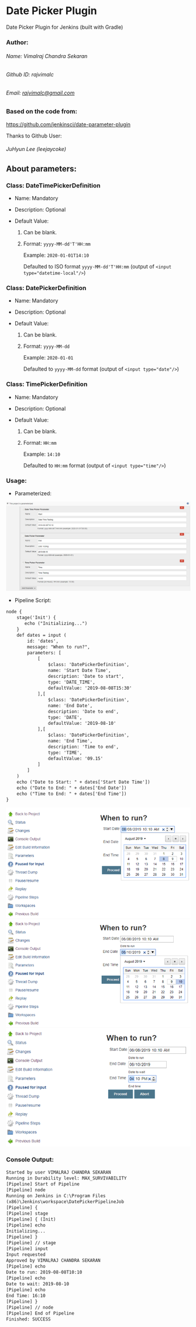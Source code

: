# Date Picker Plugin
Date Picker Plugin for Jenkins (built with Gradle)


### Author:

###### Name: Vimalraj Chandra Sekaran

###### Github ID: rajvimalc

###### Email: rajvimalc@gmail.com

### Based on the code from:
https://github.com/jenkinsci/date-parameter-plugin

Thanks to Github User:
###### JuHyun Lee (leejaycoke)


## About parameters:

### Class: DateTimePickerDefinition

- Name: Mandatory
  
- Description: Optional
  
- Default Value:

  1. Can be blank.

  2. Format: `yyyy-MM-dd'T'HH:mm`

     Example: `2020-01-01T14:10`
 
     Defaulted to ISO format `yyyy-MM-dd'T'HH:mm` (output of `<input type="datetime-local"/>`)

### Class: DatePickerDefinition

- Name: Mandatory
  
- Description: Optional
  
- Default Value:

  1. Can be blank.

  2. Format: `yyyy-MM-dd`

     Example: `2020-01-01`
 
     Defaulted to `yyyy-MM-dd` format (output of `<input type="date"/>`)

### Class: TimePickerDefinition

- Name: Mandatory
  
- Description: Optional
  
- Default Value:

  1. Can be blank.

  2. Format: `HH:mm`

     Example: `14:10`
 
     Defaulted to `HH:mm` format (output of `<input type="time"/>`)


### Usage:

- Parameterized:

![Screenshot](usage/parameterized.png)

- Pipeline Script:

```
node {
    stage('Init') {
       echo ("Initializing...")
    }
    def dates = input (
        id: 'dates', 
        message: "When to run?", 
        parameters: [
            [
                $class: 'DatePickerDefinition', 
                name: 'Start Date Time', 
                description: 'Date to start', 
                type: 'DATE_TIME', 
                defaultValue: '2019-08-08T15:30'
            ],[
                $class: 'DatePickerDefinition', 
                name: 'End Date', 
                description: 'Date to end', 
                type: 'DATE', 
                defaultValue: '2019-08-10'
            ],[
                $class: 'DatePickerDefinition', 
                name: 'End Time', 
                description: 'Time to end', 
                type: 'TIME', 
                defaultValue: '09.15'
            ]
        ]
    )
    echo ("Date to Start: " + dates['Start Date Time'])
    echo ("Date to End: " + dates['End Date'])
    echo ("Time to End: " + dates['End Time'])
}
```

![Screenshot](usage/userinput-datetime.png)
![Screenshot](usage/userinput-date.png)
![Screenshot](usage/userinput-time.png)

### Console Output:
```
Started by user VIMALRAJ CHANDRA SEKARAN
Running in Durability level: MAX_SURVIVABILITY
[Pipeline] Start of Pipeline
[Pipeline] node
Running on Jenkins in C:\Program Files (x86)\Jenkins\workspace\DatePickerPipelineJob
[Pipeline] {
[Pipeline] stage
[Pipeline] { (Init)
[Pipeline] echo
Initializing...
[Pipeline] }
[Pipeline] // stage
[Pipeline] input
Input requested
Approved by VIMALRAJ CHANDRA SEKARAN
[Pipeline] echo
Date to run: 2019-08-08T10:10
[Pipeline] echo
Date to wait: 2019-08-10
[Pipeline] echo
End Time: 16:10
[Pipeline] }
[Pipeline] // node
[Pipeline] End of Pipeline
Finished: SUCCESS
```